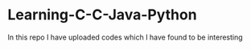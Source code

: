# Learning-C-C-Java-Python
In this repo I have uploaded codes which I have  found to be interesting 
